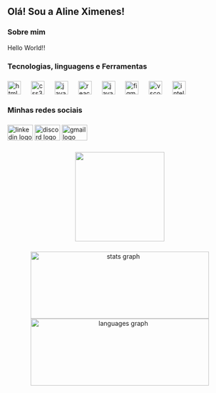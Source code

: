<h2 align="left">Olá! Sou a Aline Ximenes!</h2>

###
<h3 align="left">Sobre mim</h3>
<p align="left">Hello World!!</p>

###

<h3 align="left">Tecnologias, linguagens e Ferramentas</h3>

###

<div align="left">
  <img src="https://cdn.jsdelivr.net/gh/devicons/devicon/icons/html5/html5-original.svg" height="30" alt="html5 logo"  />
  <img width="15" />
  <img src="https://cdn.jsdelivr.net/gh/devicons/devicon/icons/css3/css3-original.svg" height="30" alt="css3 logo"  />
  <img width="15" />
  <img src="https://cdn.jsdelivr.net/gh/devicons/devicon/icons/javascript/javascript-original.svg" height="30" alt="javascript logo"  />
  <img width="15" />
  <img src="https://cdn.jsdelivr.net/gh/devicons/devicon/icons/react/react-original.svg" height="30" alt="react logo"  />
  <img width="15" />
  <img src="https://cdn.jsdelivr.net/gh/devicons/devicon/icons/java/java-original.svg" height="30" alt="java logo"  />
  <img width="15" />
  <img src="https://cdn.jsdelivr.net/gh/devicons/devicon/icons/figma/figma-original.svg" height="30" alt="figma logo"  />
  <img width="15" />
  <img src="https://cdn.jsdelivr.net/gh/devicons/devicon/icons/vscode/vscode-original.svg" height="30" alt="vscode logo"  />
  <img width="15" />
  <img src="https://cdn.jsdelivr.net/gh/devicons/devicon/icons/intellij/intellij-original.svg" height="30" alt="intellij logo"  />
</div>

###

<h3 align="left">Minhas redes sociais</h3>

###

<div align="left">
  <img src="https://raw.githubusercontent.com/maurodesouza/profile-readme-generator/master/src/assets/icons/social/linkedin/default.svg" width="57" height="35" alt="linkedin logo"  />
  <img src="https://raw.githubusercontent.com/maurodesouza/profile-readme-generator/master/src/assets/icons/social/discord/default.svg" width="57" height="35" alt="discord logo"  />
  <img src="https://raw.githubusercontent.com/maurodesouza/profile-readme-generator/master/src/assets/icons/social/gmail/default.svg" width="57" height="35" alt="gmail logo"  />
</div>

###

<div align="center">
  <img height="200" src="https://pa1.narvii.com/6814/6124d52577c23150551a2bfd9df65d93e599a4d2_hq.gif"  />
</div>

###

<div align="center">
  <img src="https://github-readme-stats.vercel.app/api?username=alinerximenes&hide_title=false&hide_rank=false&show_icons=true&include_all_commits=true&count_private=true&disable_animations=false&theme=dracula&locale=en&hide_border=false&order=1&custom_title=alinerximenes" height="150" width="400" alt="stats graph"  />
  <img src="https://github-readme-stats.vercel.app/api/top-langs?username=alinerximenes&locale=en&hide_title=false&layout=compact&card_width=320&langs_count=5&theme=radical&hide_border=false&order=2&custom_title=alinerximenes" height="150" width="400" alt="languages graph"  />
</div>

###
